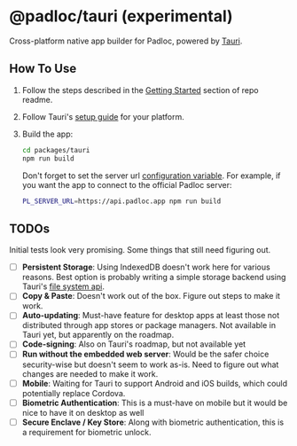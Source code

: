 # @padloc/tauri (experimental)

Cross-platform native app builder for Padloc, powered by
[Tauri](https://github.com/tauri-apps/tauri).

## How To Use

1. Follow the steps described in the
   [Getting Started](https://github.com/padloc/padloc/blob/master/README.md#getting-started)
   section of repo readme.

2. Follow Tauri's
   [setup guide](https://tauri.studio/docs/getting-started/intro/#setting-up-your-environment)
   for your platform.

3. Build the app:

    ```sh
    cd packages/tauri
    npm run build
    ```

    Don't forget to set the server url
    [configuration variable](https://github.com/padloc/padloc/blob/master/README.md#configuration).
    For example, if you want the app to connect to the official Padloc server:

    ```sh
    PL_SERVER_URL=https://api.padloc.app npm run build
    ```

## TODOs

Initial tests look very promising. Some things that still need figuring out.

-   [ ] **Persistent Storage**: Using IndexedDB doesn't work here for various
        reasons. Best option is probably writing a simple storage backend using
        Tauri's [file system api](https://tauri.studio/docs/api/js#file-system).
-   [ ] **Copy & Paste**: Doesn't work out of the box. Figure out steps to make
        it work.
-   [ ] **Auto-updating**: Must-have feature for desktop apps at least those not
        distributed through app stores or package managers. Not available in
        Tauri yet, but apparently on the roadmap.
-   [ ] **Code-signing**: Also on Tauri's roadmap, but not available yet
-   [ ] **Run without the embedded web server**: Would be the safer choice
        security-wise but doesn't seem to work as-is. Need to figure out what
        changes are needed to make it work.
-   [ ] **Mobile**: Waiting for Tauri to support Android and iOS builds, which
        could potentially replace Cordova.
-   [ ] **Biometric Authentication**: This is a must-have on mobile but it would
        be nice to have it on desktop as well
-   [ ] **Secure Enclave / Key Store**: Along with biometric authentication,
        this is a requirement for biometric unlock.
